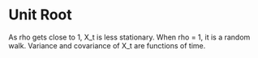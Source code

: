 # Unit Root
As rho gets close to 1, X_t is less stationary.
When rho = 1, it is a random walk. Variance and covariance of X_t are functions of time.

